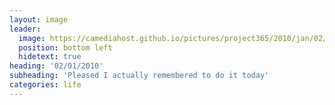 ```yaml
---
layout: image
leader:
  image: https://camediahost.github.io/pictures/project365/2010/jan/02/020110.jpg
  position: bottom left
  hidetext: true
heading: '02/01/2010'
subheading: 'Pleased I actually remembered to do it today'
categories: life
---
```

